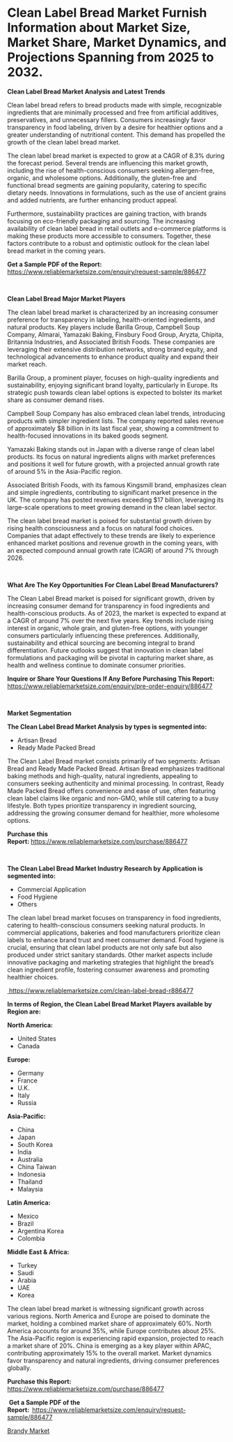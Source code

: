 <p><h1>Clean Label Bread Market Furnish Information about Market Size, Market Share, Market Dynamics, and Projections Spanning from 2025 to 2032.</h1></p><p><strong>Clean Label Bread Market Analysis and Latest Trends</strong></p>
<p><p>Clean label bread refers to bread products made with simple, recognizable ingredients that are minimally processed and free from artificial additives, preservatives, and unnecessary fillers. Consumers increasingly favor transparency in food labeling, driven by a desire for healthier options and a greater understanding of nutritional content. This demand has propelled the growth of the clean label bread market.</p><p>The clean label bread market is expected to grow at a CAGR of 8.3% during the forecast period. Several trends are influencing this market growth, including the rise of health-conscious consumers seeking allergen-free, organic, and wholesome options. Additionally, the gluten-free and functional bread segments are gaining popularity, catering to specific dietary needs. Innovations in formulations, such as the use of ancient grains and added nutrients, are further enhancing product appeal. </p><p>Furthermore, sustainability practices are gaining traction, with brands focusing on eco-friendly packaging and sourcing. The increasing availability of clean label bread in retail outlets and e-commerce platforms is making these products more accessible to consumers. Together, these factors contribute to a robust and optimistic outlook for the clean label bread market in the coming years.</p></p>
<p><strong>Get a Sample PDF of the Report:&nbsp;</strong> <a href="https://www.reliablemarketsize.com/enquiry/request-sample/886477?utm_campaign=2889&utm_medium=2&utm_source=Github&utm_content=ia&utm_term=07042025&utm_id=clean-label-bread">https://www.reliablemarketsize.com/enquiry/request-sample/886477</a></p>
<p>&nbsp;</p>
<p><strong>Clean Label Bread Major Market Players</strong></p>
<p><p>The clean label bread market is characterized by an increasing consumer preference for transparency in labeling, health-oriented ingredients, and natural products. Key players include Barilla Group, Campbell Soup Company, Almarai, Yamazaki Baking, Finsbury Food Group, Aryzta, Chipita, Britannia Industries, and Associated British Foods. These companies are leveraging their extensive distribution networks, strong brand equity, and technological advancements to enhance product quality and expand their market reach.</p><p>Barilla Group, a prominent player, focuses on high-quality ingredients and sustainability, enjoying significant brand loyalty, particularly in Europe. Its strategic push towards clean label options is expected to bolster its market share as consumer demand rises.</p><p>Campbell Soup Company has also embraced clean label trends, introducing products with simpler ingredient lists. The company reported sales revenue of approximately $8 billion in its last fiscal year, showing a commitment to health-focused innovations in its baked goods segment.</p><p>Yamazaki Baking stands out in Japan with a diverse range of clean label products. Its focus on natural ingredients aligns with market preferences and positions it well for future growth, with a projected annual growth rate of around 5% in the Asia-Pacific region.</p><p>Associated British Foods, with its famous Kingsmill brand, emphasizes clean and simple ingredients, contributing to significant market presence in the UK. The company has posted revenues exceeding $17 billion, leveraging its large-scale operations to meet growing demand in the clean label sector.</p><p>The clean label bread market is poised for substantial growth driven by rising health consciousness and a focus on natural food choices. Companies that adapt effectively to these trends are likely to experience enhanced market positions and revenue growth in the coming years, with an expected compound annual growth rate (CAGR) of around 7% through 2026.</p></p>
<p>&nbsp;</p>
<p><strong>What Are The Key Opportunities For Clean Label Bread Manufacturers?</strong></p>
<p><p>The Clean Label Bread market is poised for significant growth, driven by increasing consumer demand for transparency in food ingredients and health-conscious products. As of 2023, the market is expected to expand at a CAGR of around 7% over the next five years. Key trends include rising interest in organic, whole grain, and gluten-free options, with younger consumers particularly influencing these preferences. Additionally, sustainability and ethical sourcing are becoming integral to brand differentiation. Future outlooks suggest that innovation in clean label formulations and packaging will be pivotal in capturing market share, as health and wellness continue to dominate consumer priorities.</p></p>
<p><strong>Inquire or Share Your Questions If Any Before Purchasing This Report:</strong> <a href="https://www.reliablemarketsize.com/enquiry/pre-order-enquiry/886477?utm_campaign=2889&utm_medium=2&utm_source=Github&utm_content=ia&utm_term=07042025&utm_id=clean-label-bread">https://www.reliablemarketsize.com/enquiry/pre-order-enquiry/886477</a></p>
<p>&nbsp;</p>
<p><strong>Market Segmentation</strong></p>
<p><strong>The Clean Label Bread Market Analysis by types is segmented into:</strong></p>
<p><ul><li>Artisan Bread</li><li>Ready Made Packed Bread</li></ul></p>
<p><p>The Clean Label Bread market consists primarily of two segments: Artisan Bread and Ready Made Packed Bread. Artisan Bread emphasizes traditional baking methods and high-quality, natural ingredients, appealing to consumers seeking authenticity and minimal processing. In contrast, Ready Made Packed Bread offers convenience and ease of use, often featuring clean label claims like organic and non-GMO, while still catering to a busy lifestyle. Both types prioritize transparency in ingredient sourcing, addressing the growing consumer demand for healthier, more wholesome options.</p></p>
<p><strong>Purchase this Report:&nbsp;</strong><a href="https://www.reliablemarketsize.com/purchase/886477?utm_campaign=2889&utm_medium=2&utm_source=Github&utm_content=ia&utm_term=07042025&utm_id=clean-label-bread">https://www.reliablemarketsize.com/purchase/886477</a></p>
<p>&nbsp;</p>
<p><strong>The Clean Label Bread Market Industry Research by Application is segmented into:</strong></p>
<p><ul><li>Commercial Application</li><li>Food Hygiene</li><li>Others</li></ul></p>
<p><p>The clean label bread market focuses on transparency in food ingredients, catering to health-conscious consumers seeking natural products. In commercial applications, bakeries and food manufacturers prioritize clean labels to enhance brand trust and meet consumer demand. Food hygiene is crucial, ensuring that clean label products are not only safe but also produced under strict sanitary standards. Other market aspects include innovative packaging and marketing strategies that highlight the bread’s clean ingredient profile, fostering consumer awareness and promoting healthier choices.</p></p>
<p><a href="https://www.reliablemarketsize.com/clean-label-bread-r886477?utm_campaign=2889&utm_medium=2&utm_source=Github&utm_content=ia&utm_term=07042025&utm_id=clean-label-bread">&nbsp;https://www.reliablemarketsize.com/clean-label-bread-r886477</a></p>
<p><strong>In terms of Region, the Clean Label Bread Market Players available by Region are:</strong></p>
<p>
    <p> <strong> North America: </strong>
        <ul>
            <li>United States</li>
            <li>Canada</li>
        </ul>
        </p> 
    <p> <strong> Europe: </strong>
        <ul>
            <li>Germany</li>
            <li>France</li>
            <li>U.K.</li>
            <li>Italy</li>
            <li>Russia</li>
        </ul>
        </p> 
    <p> <strong> Asia-Pacific: </strong>
        <ul>
            <li>China</li>
            <li>Japan</li>
            <li>South Korea</li>
            <li>India</li>
            <li>Australia</li>
            <li>China Taiwan</li>
            <li>Indonesia</li>
            <li>Thailand</li>
            <li>Malaysia</li>
        </ul>
        </p> 
    <p> <strong> Latin America: </strong>
        <ul>
            <li>Mexico</li>
            <li>Brazil</li>
            <li>Argentina Korea</li>
            <li>Colombia</li>
        </ul>
        </p> 
    <p> <strong> Middle East & Africa: </strong>
        <ul>
            <li>Turkey</li>
            <li>Saudi</li>
            <li>Arabia</li>
            <li>UAE</li>
            <li>Korea</li>
        </ul>
    </p>
    </p>
<p><p>The clean label bread market is witnessing significant growth across various regions. North America and Europe are poised to dominate the market, holding a combined market share of approximately 60%. North America accounts for around 35%, while Europe contributes about 25%. The Asia-Pacific region is experiencing rapid expansion, projected to reach a market share of 20%. China is emerging as a key player within APAC, contributing approximately 15% to the overall market. Market dynamics favor transparency and natural ingredients, driving consumer preferences globally.</p></p>
<p><strong>Purchase this Report: </strong><a href="https://www.reliablemarketsize.com/purchase/886477?utm_campaign=2889&utm_medium=2&utm_source=Github&utm_content=ia&utm_term=07042025&utm_id=clean-label-bread">https://www.reliablemarketsize.com/purchase/886477</a></p>
<p>&nbsp;<strong>Get a Sample PDF of the Report:&nbsp;&nbsp;</strong><a href="https://www.reliablemarketsize.com/enquiry/request-sample/886477?utm_campaign=2889&utm_medium=2&utm_source=Github&utm_content=ia&utm_term=07042025&utm_id=clean-label-bread">https://www.reliablemarketsize.com/enquiry/request-sample/886477</a></p>
<p><strong></strong></p>
<p><p><a href="https://github.com/abedlagagica4/Market-Research-Report-List-1/blob/main/brandy-market.md?utm_campaign=2889&utm_medium=2&utm_source=Github&utm_content=ia&utm_term=07042025&utm_id=clean-label-bread">Brandy Market</a></p></p>